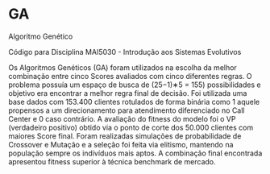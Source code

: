 # GA
Algoritmo Genético

Código para Disciplina MAI5030  - Introdução aos Sistemas Evolutivos

Os Algoritmos Genéticos (GA) foram utilizados na escolha da melhor
combinação entre cinco Scores avaliados com cinco diferentes
regras. O problema possuía um espaço de busca de (25−1)∗5 = 155)
possibilidades e objetivo era encontrar a melhor regra final de decisão.
Foi utilizada uma base dados com 153.400 clientes rotulados de
forma binária como 1 aquele propensos a um direcionamento para
atendimento diferenciado no Call Center e 0 caso contrário. A avaliação
do fitness do modelo foi o VP (verdadeiro positivo) obtido via
o ponto de corte dos 50.000 clientes com maiores Score final. Foram
realizadas simulações de probabilidade de Crossover e Mutação e
a seleção foi feita via elitismo, mantendo na população sempre os
indivíduos mais aptos. A combinação final encontrada apresentou
fitness superior à técnica benchmark de mercado.
